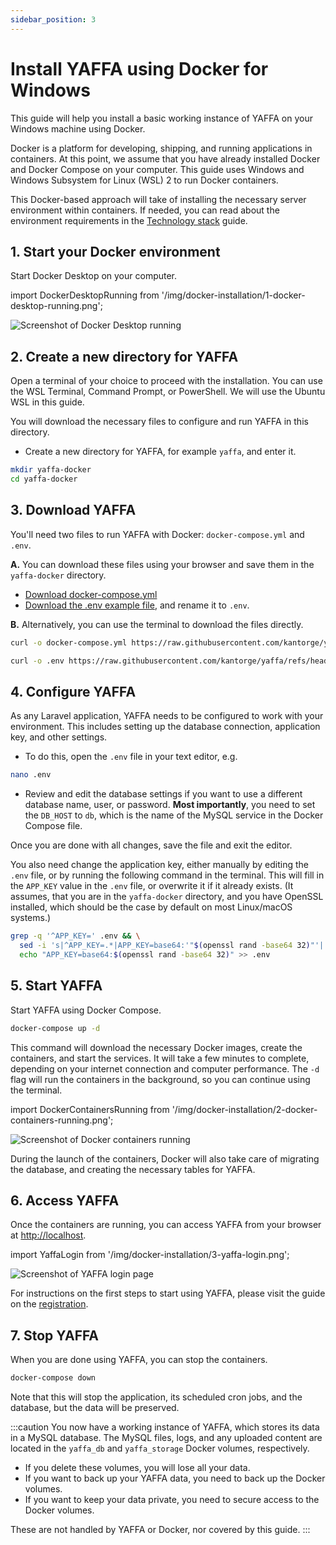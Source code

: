 ```yaml
---
sidebar_position: 3
---
```


# Install YAFFA using Docker for Windows

This guide will help you install a basic working instance of YAFFA on your Windows machine using Docker.

Docker is a platform for developing, shipping, and running applications in containers. At this point, we assume that you have already installed Docker and Docker Compose on your computer. This guide uses Windows and Windows Subsystem for Linux (WSL) 2 to run Docker containers.

This Docker-based approach will take of installing the necessary server environment within containers. If needed, you can read about the environment requirements in the [Technology stack](./technology.md) guide.

## 1. Start your Docker environment

Start Docker Desktop on your computer.

import DockerDesktopRunning from '/img/docker-installation/1-docker-desktop-running.png';

<img src={DockerDesktopRunning} alt="Screenshot of Docker Desktop running" className="zoomable img-50" />

## 2. Create a new directory for YAFFA

Open a terminal of your choice to proceed with the installation. You can use the WSL Terminal, Command Prompt, or PowerShell. We will use the Ubuntu WSL in this guide.

You will download the necessary files to configure and run YAFFA in this directory.

* Create a new directory for YAFFA, for example `yaffa`, and enter it.

```bash
mkdir yaffa-docker
cd yaffa-docker
```

## 3. Download YAFFA

You'll need two files to run YAFFA with Docker: `docker-compose.yml` and `.env`.

**A.** You can download these files using your browser and save them in the `yaffa-docker` directory.
- [Download docker-compose.yml](https://raw.githubusercontent.com/kantorge/yaffa/refs/heads/main/docker/docker-compose.yml)
- [Download the .env example file](https://raw.githubusercontent.com/kantorge/yaffa/refs/heads/main/.env.example), and rename it to `.env`.

**B.** Alternatively, you can use the terminal to download the files directly.

```bash
curl -o docker-compose.yml https://raw.githubusercontent.com/kantorge/yaffa/refs/heads/main/docker/docker-compose.yml
```

```bash
curl -o .env https://raw.githubusercontent.com/kantorge/yaffa/refs/heads/main/.env.example
```

## 4. Configure YAFFA

As any Laravel application, YAFFA needs to be configured to work with your environment. This includes setting up the database connection, application key, and other settings.

* To do this, open the `.env` file in your text editor, e.g.

```bash
nano .env
```

* Review and edit the database settings if you want to use a different database name, user, or password. **Most importantly**, you need to set the `DB_HOST` to `db`, which is the name of the MySQL service in the Docker Compose file.

Once you are done with all changes, save the file and exit the editor.

You also need change the application key, either manually by editing the `.env` file, or by running the following command in the terminal. This will fill in the `APP_KEY` value in the `.env` file, or overwrite it if it already exists.
(It assumes, that you are in the `yaffa-docker` directory, and you have OpenSSL installed, which should be the case by default on most Linux/macOS systems.)

```bash
grep -q '^APP_KEY=' .env && \
  sed -i 's|^APP_KEY=.*|APP_KEY=base64:'"$(openssl rand -base64 32)"'|' .env || \
  echo "APP_KEY=base64:$(openssl rand -base64 32)" >> .env
```

## 5. Start YAFFA

Start YAFFA using Docker Compose.

```bash
docker-compose up -d
```

This command will download the necessary Docker images, create the containers, and start the services. It will take a few minutes to complete, depending on your internet connection and computer performance. The `-d` flag will run the containers in the background, so you can continue using the terminal.

import DockerContainersRunning from '/img/docker-installation/2-docker-containers-running.png';

<img src={DockerContainersRunning} alt="Screenshot of Docker containers running" className="zoomable img-50" />

During the launch of the containers, Docker will also take care of migrating the database, and creating the necessary tables for YAFFA.

## 6. Access YAFFA

Once the containers are running, you can access YAFFA from your browser at [http://localhost](http://localhost).

import YaffaLogin from '/img/docker-installation/3-yaffa-login.png';

<img src={YaffaLogin} alt="Screenshot of YAFFA login page" className="zoomable img-50" />

For instructions on the first steps to start using YAFFA, please visit the guide on the [registration](../registration.md).

## 7. Stop YAFFA

When you are done using YAFFA, you can stop the containers.

```bash
docker-compose down
```

Note that this will stop the application, its scheduled cron jobs, and the database, but the data will be preserved.

:::caution
You now have a working instance of YAFFA, which stores its data in a MySQL database. The MySQL files, logs, and any uploaded content are located in the `yaffa_db` and `yaffa_storage` Docker volumes, respectively.

* If you delete these volumes, you will lose all your data.
* If you want to back up your YAFFA data, you need to back up the Docker volumes.
* If you want to keep your data private, you need to secure access to the Docker volumes.

These are not handled by YAFFA or Docker, nor covered by this guide.
:::